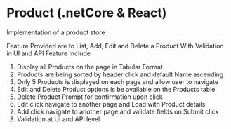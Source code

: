 # Product (.netCore & React)
Implementation of a product store 

Feature Provided are to List, Add, Edit and Delete a Product
With Validation in UI and API
Feature Include
1. Display all Products on the page in Tabular Format
2. Products are being sorted by header click and default Name ascending
3. Only 5 Products is displayed on each page and allow user to navigate
4. Edit and Delete Product options is be available on the Products table
5. Delete Product Prompt for confirmation upon click
6. Edit click navigate to another page and Load with Product details
7. Add click navigate to another page and validate fields on Submit click
8. Validation at UI and API level 

